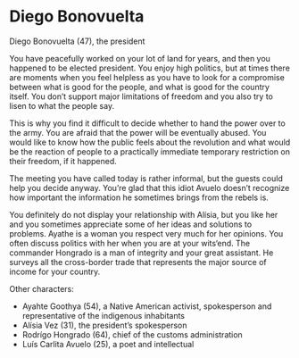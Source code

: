# Diego Bonovuelta

Diego Bonovuelta (47), the president

You have peacefully worked on your lot of land for years, and then you happened to be elected president. You enjoy high politics, but at times there are moments when you feel helpless as you have to look for a compromise between what is good for the people, and what is good for the country itself. You don’t support major limitations of freedom and you also try to lisen to what the people say.

This is why you find it difficult to decide whether to hand the power over to the army. You are afraid that the power will be eventually abused. You would like to know how the public feels about the revolution and what would be the reaction of people to a practically immediate temporary restriction on their freedom, if it happened.

The meeting you have called today is rather informal, but the guests could help you decide anyway. You’re glad that this idiot Avuelo doesn’t recognize how important the information he sometimes brings from the rebels is.

You definitely do not display your relationship with Alísia, but you like her and you sometimes appreciate some of her ideas and solutions to problems. Ayathe is a woman you respect very much for her opinions. You often discuss politics with her when you are at your wits‘end. The commander Hongrado is a man of integrity and your great assistant. He surveys all the cross-border trade that represents the major source of income for your country.

Other characters:

- Ayahte Goothya (54), a Native American activist, spokesperson and representative of the indigenous inhabitants
- Alísia Vez (31), the president’s spokesperson
- Rodrígo Hongrado (64), chief of the customs administration
- Luís Carlita Avuelo (25), a poet and intellectual
